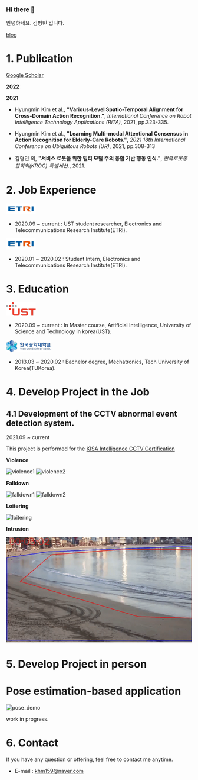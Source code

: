 ### Hi there 👋

안녕하세요. 김형민 입니다. 

[blog](https://khm159.github.io)

# 1. Publication

  [Google Scholar](https://scholar.google.com/citations?user=GtOKDNoAAAAJ&hl=ko)

  **2022**


  **2021**

  - Hyungmin Kim et al., **"Various-Level Spatio-Temporal Alignment for Cross-Domain Action Recognition."**, *International Conference on Robot Intelligence Technology Applications (RiTA)*, 2021, pp.323-335. 

  - Hyungmin Kim et al., **"Learning Multi-modal Attentional Consensus in Action Recognition for Elderly-Care Robots."**, *2021 18th International Conference on Ubiquitous Robots (UR)*, 2021, pp.308-313 

  - 김형민 외, **"서비스 로봇을 위한 멀티 모달 주의 융합 기반 행동 인식."**, *한국로봇종합학회(KROC) 특별세션.*, 2021.

# 2. Job Experience 

  ![etri](/assets/etri.png)

  - 2020.09 ~ current : UST student researcher, Electronics and Telecommunications Research Institute(ETRI).

  ![etri](/assets/etri.png) 

  - 2020.01 ~ 2020.02 : Student Intern, Electronics and Telecommunications Research Institute(ETRI).

# 3. Education

  ![ust](/assets/ust.png)

  -  2020.09 ~ current : In Master course, Artificial Intelligence, University of Science and Technology in korea(UST). 

  ![tukorea](/assets/tukorea.png)  

  - 2013.03 ~ 2020.02 : Bachelor degree, Mechatronics, Tech University of Korea(TUKorea). 

# 4. Develop Project in the Job

## 4.1 Development of the CCTV abnormal event detection system. 
  
  2021.09 ~ current 

  This project is performed for the [KISA Intelligence CCTV Certification](https://www.ksecurity.or.kr/kisis/subIndex/91.do)

  **Violence** 

  ![violence1](/assets/violence01.gif) 
  ![violence2](/assets/violence03.gif) 
   
  **Falldown**

  ![falldown1](/assets/falldown01.gif)
  ![falldown2](/assets/falldown04.gif)

  **Loitering**

  ![loitering](/assets/loitering.gif)
  
  **Intrusion**

  ![inttrusion](/assets/intrusion.gif)

# 5. Develop Project in person

# Pose estimation-based application 

![pose_demo](/assets/pose.gif)

work in progress.

# 6. Contact

  If you have any question or offering, feel free to contact me anytime.

  - E-mail : khm159@naver.com

